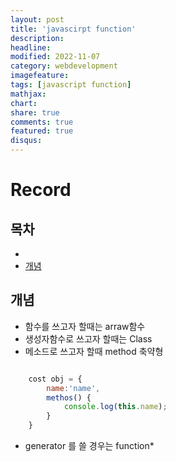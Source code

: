 ```yaml
---
layout: post
title: 'javascirpt function'
description:
headline:
modified: 2022-11-07
category: webdevelopment
imagefeature:
tags: [javascript function]
mathjax:
chart:
share: true
comments: true
featured: true
disqus:
---
```


# Record

## 목차

-   [](#)
-   [개념](#개념)

## 개념

-   함수를 쓰고자 할때는 arraw함수
-   생성자함수로 쓰고자 할때는 Class
-   메소드로 쓰고자 할때 method 축약형

```javascript

    cost obj = {
        name:'name',
        methos() {
            console.log(this.name);
        }
    }
```

-   generator 를 쓸 경우는 function\*
